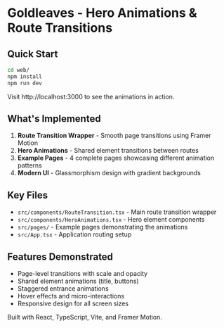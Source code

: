 # Goldleaves - Hero Animations & Route Transitions

## Quick Start

```bash
cd web/
npm install
npm run dev
```

Visit http://localhost:3000 to see the animations in action.

## What's Implemented

1. **Route Transition Wrapper** - Smooth page transitions using Framer Motion
2. **Hero Animations** - Shared element transitions between routes
3. **Example Pages** - 4 complete pages showcasing different animation patterns
4. **Modern UI** - Glassmorphism design with gradient backgrounds

## Key Files

- `src/components/RouteTransition.tsx` - Main route transition wrapper
- `src/components/HeroAnimations.tsx` - Hero element components
- `src/pages/` - Example pages demonstrating the animations
- `src/App.tsx` - Application routing setup

## Features Demonstrated

- Page-level transitions with scale and opacity
- Shared element animations (title, buttons)
- Staggered entrance animations
- Hover effects and micro-interactions
- Responsive design for all screen sizes

Built with React, TypeScript, Vite, and Framer Motion.